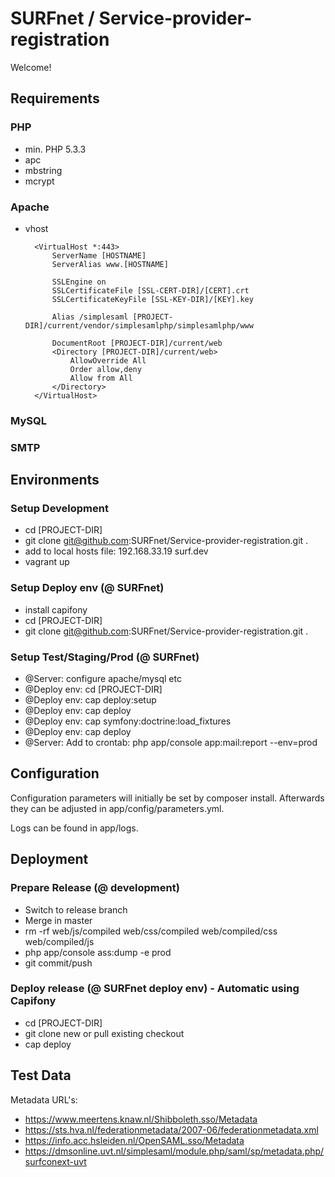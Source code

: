 SURFnet / Service-provider-registration
========================

Welcome!

Requirements
----------------------------------

### PHP
* min. PHP 5.3.3
* apc
* mbstring
* mcrypt

### Apache
* vhost

        <VirtualHost *:443>
            ServerName [HOSTNAME]
            ServerAlias www.[HOSTNAME]
            
            SSLEngine on
            SSLCertificateFile [SSL-CERT-DIR]/[CERT].crt
            SSLCertificateKeyFile [SSL-KEY-DIR]/[KEY].key
        
            Alias /simplesaml [PROJECT-DIR]/current/vendor/simplesamlphp/simplesamlphp/www
        
            DocumentRoot [PROJECT-DIR]/current/web
            <Directory [PROJECT-DIR]/current/web>
                AllowOverride All
                Order allow,deny
                Allow from All
            </Directory>
        </VirtualHost>

### MySQL

### SMTP

Environments
----------------------------------

### Setup Development
* cd [PROJECT-DIR]
* git clone git@github.com:SURFnet/Service-provider-registration.git .
* add to local hosts file: 192.168.33.19 surf.dev
* vagrant up

### Setup Deploy env (@ SURFnet)
* install capifony
* cd [PROJECT-DIR]
* git clone git@github.com:SURFnet/Service-provider-registration.git .

### Setup Test/Staging/Prod (@ SURFnet)
* @Server: configure apache/mysql etc
* @Deploy env: cd [PROJECT-DIR]
* @Deploy env: cap deploy:setup
* @Deploy env: cap deploy
* @Deploy env: cap symfony:doctrine:load_fixtures
* @Deploy env: cap deploy
* @Server: Add to crontab: php app/console app:mail:report --env=prod 

Configuration
----------------------------------

Configuration parameters will initially be set by composer install. Afterwards they can be adjusted in app/config/parameters.yml.

Logs can be found in app/logs.

Deployment
----------------------------------

### Prepare Release (@ development)
* Switch to release branch
* Merge in master
* rm -rf web/js/compiled web/css/compiled web/compiled/css web/compiled/js
* php app/console ass:dump -e prod
* git commit/push

### Deploy release (@ SURFnet deploy env) - Automatic using Capifony
* cd [PROJECT-DIR]
* git clone new or pull existing checkout
* cap deploy

Test Data
----------------------------------

Metadata URL's:

* https://www.meertens.knaw.nl/Shibboleth.sso/Metadata
* https://sts.hva.nl/federationmetadata/2007-06/federationmetadata.xml
* https://info.acc.hsleiden.nl/OpenSAML.sso/Metadata
* https://dmsonline.uvt.nl/simplesaml/module.php/saml/sp/metadata.php/surfconext-uvt 
